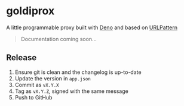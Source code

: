 # goldiprox

A little programmable proxy built with [Deno](https://deno.land/) and based on
[URLPattern](https://developer.mozilla.org/en-US/docs/Web/API/URLPattern)

> Documentation coming soon...

## Release

1. Ensure git is clean and the changelog is up-to-date
2. Update the version in `app.json`
3. Commit as `vX.Y.X`
4. Tag as `vX.Y.Z`, signed with the same message
5. Push to GitHub
